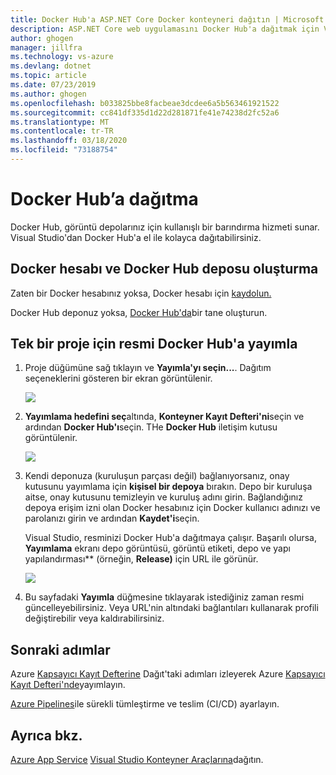 ```yaml
---
title: Docker Hub'a ASP.NET Core Docker konteyneri dağıtın | Microsoft Dokümanlar
description: ASP.NET Core web uygulamasını Docker Hub'a dağıtmak için Visual Studio Container Tools'u nasıl kullanacağınızı öğrenin
author: ghogen
manager: jillfra
ms.technology: vs-azure
ms.devlang: dotnet
ms.topic: article
ms.date: 07/23/2019
ms.author: ghogen
ms.openlocfilehash: b033825bbe8facbeae3dcdee6a5b563461921522
ms.sourcegitcommit: cc841df335d1d22d281871fe41e74238d2fc52a6
ms.translationtype: MT
ms.contentlocale: tr-TR
ms.lasthandoff: 03/18/2020
ms.locfileid: "73188754"
---
```

# <a name="deploy-to-docker-hub"></a>Docker Hub’a dağıtma

Docker Hub, görüntü depolarınız için kullanışlı bir barındırma hizmeti sunar. Visual Studio'dan Docker Hub'a el ile kolayca dağıtabilirsiniz.

## <a name="create-a-docker-account-and-docker-hub-repository"></a>Docker hesabı ve Docker Hub deposu oluşturma

Zaten bir Docker hesabınız yoksa, Docker hesabı için [kaydolun.](https://hub.docker.com/signup)

Docker Hub deponuz yoksa, [Docker Hub'da](https://hub.docker.com/)bir tane oluşturun.

## <a name="publish-the-image-for-a-single-project-to-docker-hub"></a>Tek bir proje için resmi Docker Hub'a yayımla

1. Proje düğümüne sağ tıklayın ve **Yayımla'yı seçin...**. Dağıtım seçeneklerini gösteren bir ekran görüntülenir.

   ![](media/deploy-docker-hub/container-tools-docker-hub-deploy.png)

1. **Yayımlama hedefini seç**altında, **Konteyner Kayıt Defteri'ni**seçin ve ardından **Docker Hub'ı**seçin. THe **Docker Hub** iletişim kutusu görüntülenir.

   ![](media/deploy-docker-hub/container-tools-docker-hub-credentials.png)

1. Kendi deponuza (kuruluşun parçası değil) bağlanıyorsanız, onay kutusunu yayımlama için **kişisel bir depoya** bırakın. Depo bir kuruluşa aitse, onay kutusunu temizleyin ve kuruluş adını girin. Bağlandığınız depoya erişim izni olan Docker hesabınız için Docker kullanıcı adınızı ve parolanızı girin ve ardından **Kaydet'i**seçin.  

   Visual Studio, resminizi Docker Hub'a dağıtmaya çalışır.  Başarılı olursa, **Yayımlama** ekranı depo görüntüsü, görüntü etiketi, depo ve yapı yapılandırması** (örneğin, **Release)** için URL ile görünür.

   ![](media/deploy-docker-hub/container-tools-docker-hub-finished.png)

1. Bu sayfadaki **Yayımla** düğmesine tıklayarak istediğiniz zaman resmi güncelleyebilirsiniz.  Veya URL'nin altındaki bağlantıları kullanarak profili değiştirebilir veya kaldırabilirsiniz.

## <a name="next-steps"></a>Sonraki adımlar

Azure [Kapsayıcı Kayıt Defterine](/azure/container-registry/) Dağıt'taki adımları izleyerek Azure [Kapsayıcı Kayıt Defteri'nde](hosting-web-apps-in-docker.md)yayımlayın.

[Azure Pipelines](/azure/devops/pipelines/?view=azure-devops)ile sürekli tümleştirme ve teslim (CI/CD) ayarlayın.

## <a name="see-also"></a>Ayrıca bkz.

[Azure App Service](deploy-app-service.md)
[Visual Studio Konteyner Araçlarına](/visualstudio/containers/)dağıtın.